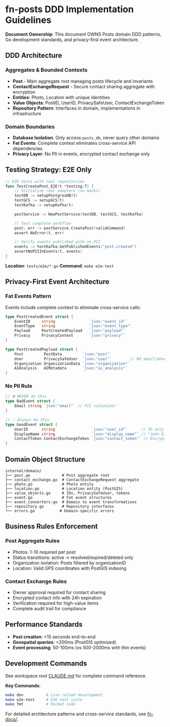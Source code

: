 # fn-posts DDD Implementation Guidelines

**Document Ownership**: This document OWNS Posts domain DDD patterns, Go development standards, and privacy-first event architecture.

## DDD Architecture

### Aggregates & Bounded Contexts
- **Post** - Main aggregate root managing posts lifecycle and invariants
- **ContactExchangeRequest** - Secure contact sharing aggregate with encryption
- **Entities**: Photo, Location with unique identities
- **Value Objects**: PostID, UserID, PrivacySafeUser, ContactExchangeToken
- **Repository Pattern**: Interfaces in domain, implementations in infrastructure

### Domain Boundaries
- **Database Isolation**: Only access `posts_db`, never query other domains
- **Fat Events**: Complete context eliminates cross-service API dependencies
- **Privacy Layer**: No PII in events, encrypted contact exchange only

## Testing Strategy: E2E Only

```go
// E2E tests with real repositories
func TestCreatePost_E2E(t *testing.T) {
    // Initialize real adapters (no mocks)
    testDB := setupPostgresDB(t)
    testGCS := setupGCS(t)
    testKafka := setupKafka(t)

    postService := NewPostService(testDB, testGCS, testKafka)

    // Test complete workflow
    post, err := postService.CreatePost(validCommand)
    assert.NoError(t, err)

    // Verify events published with no PII
    events := testKafka.GetPublishedEvents("post.created")
    assertNoPIIInEvents(t, events)
}
```

**Location**: `tests/e2e/*.go`
**Command**: `make e2e-test`

## Privacy-First Event Architecture

### Fat Events Pattern
Events include complete context to eliminate cross-service calls:

```go
type PostCreatedEvent struct {
    EventID     string               `json:"event_id"`
    EventType   string               `json:"event_type"`
    Payload     PostCreatedPayload   `json:"payload"`
    Privacy     PrivacyContext       `json:"privacy"`
}

type PostCreatedPayload struct {
    Post         PostData         `json:"post"`
    User         PrivacySafeUser  `json:"user"`        // NO email/phone
    Organization OrganizationData `json:"organization"`
    AIAnalysis   AIMetadata       `json:"ai_analysis"`
}
```

### No PII Rule
```go
// ❌ NEVER do this
type BadEvent struct {
    Email string `json:"email"` // PII violation!
}

// ✅ Always do this
type GoodEvent struct {
    UserID      string                `json:"user_id"`      // ID only
    DisplayName string                `json:"display_name"` // "John D."
    ContactToken ContactExchangeToken `json:"contact_token"` // Encrypted
}
```

## Domain Object Structure

```
internal/domain/
├── post.go              # Post aggregate root
├── contact_exchange.go  # ContactExchangeRequest aggregate
├── photo.go             # Photo entity
├── location.go          # Location entity (PostGIS)
├── value_objects.go     # IDs, PrivacySafeUser, tokens
├── event.go             # Fat event structures
├── event_converters.go  # Domain to event transformations
├── repository.go        # Repository interfaces
└── errors.go           # Domain-specific errors
```

## Business Rules Enforcement

### Post Aggregate Rules
- Photos: 1-10 required per post
- Status transitions: active → resolved/expired/deleted only
- Organization isolation: Posts filtered by organizationID
- Location: Valid GPS coordinates with PostGIS indexing

### Contact Exchange Rules
- Owner approval required for contact sharing
- Encrypted contact info with 24h expiration
- Verification required for high-value items
- Complete audit trail for compliance

## Performance Standards
- **Post creation**: <15 seconds end-to-end
- **Geospatial queries**: <200ms (PostGIS optimized)
- **Event processing**: 50-100ms (vs 500-2000ms with thin events)

## Development Commands

See workspace root [CLAUDE.md](../CLAUDE.md) for complete command reference.

**Key Commands**:
```bash
make dev          # Live reload development
make e2e-test     # E2E test suite
make fmt          # Format code
```

For detailed architecture patterns and cross-service standards, see [fn-docs/](../fn-docs/).